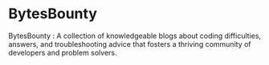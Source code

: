 # BytesBounty
BytesBounty : A collection of knowledgeable blogs about coding difficulties, answers, and troubleshooting advice that fosters a thriving community of developers and problem solvers.
